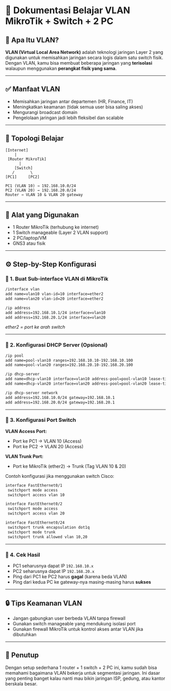 
# 📘 Dokumentasi Belajar VLAN MikroTik + Switch + 2 PC

## 🧠 Apa Itu VLAN?

**VLAN (Virtual Local Area Network)** adalah teknologi jaringan Layer 2 yang digunakan untuk memisahkan jaringan secara logis dalam satu switch fisik. Dengan VLAN, kamu bisa membuat beberapa jaringan yang **terisolasi** walaupun menggunakan **perangkat fisik yang sama**.

---

## ✅ Manfaat VLAN

- Memisahkan jaringan antar departemen (HR, Finance, IT)
- Meningkatkan keamanan (tidak semua user bisa saling akses)
- Mengurangi broadcast domain
- Pengelolaan jaringan jadi lebih fleksibel dan scalable

---

## 🧭 Topologi Belajar

```
[Internet]
    |
 [Router MikroTik]
      |
    [Switch]
   /       \
[PC1]     [PC2]

PC1 (VLAN 10) → 192.168.10.0/24
PC2 (VLAN 20) → 192.168.20.0/24
Router → VLAN 10 & VLAN 20 gateway
```

---

## 🧱 Alat yang Digunakan

- 1 Router MikroTik (terhubung ke internet)
- 1 Switch manageable (Layer 2 VLAN support)
- 2 PC/laptop/VM
- GNS3 atau fisik

---

## ⚙️ Step-by-Step Konfigurasi

### 🔹 1. Buat Sub-interface VLAN di MikroTik

```bash
/interface vlan
add name=vlan10 vlan-id=10 interface=ether2
add name=vlan20 vlan-id=20 interface=ether2

/ip address
add address=192.168.10.1/24 interface=vlan10
add address=192.168.20.1/24 interface=vlan20
```

*ether2 = port ke arah switch*

---

### 🔹 2. Konfigurasi DHCP Server (Opsional)

```bash
/ip pool
add name=pool-vlan10 ranges=192.168.10.10-192.168.10.100
add name=pool-vlan20 ranges=192.168.20.10-192.168.20.100

/ip dhcp-server
add name=dhcp-vlan10 interface=vlan10 address-pool=pool-vlan10 lease-time=1h
add name=dhcp-vlan20 interface=vlan20 address-pool=pool-vlan20 lease-time=1h

/ip dhcp-server network
add address=192.168.10.0/24 gateway=192.168.10.1
add address=192.168.20.0/24 gateway=192.168.20.1
```

---

### 🔹 3. Konfigurasi Port Switch

**VLAN Access Port:**
- Port ke PC1 → VLAN 10 (Access)
- Port ke PC2 → VLAN 20 (Access)

**VLAN Trunk Port:**
- Port ke MikroTik (ether2) → Trunk (Tag VLAN 10 & 20)

Contoh konfigurasi jika menggunakan switch Cisco:

```bash
interface FastEthernet0/1
 switchport mode access
 switchport access vlan 10

interface FastEthernet0/2
 switchport mode access
 switchport access vlan 20

interface FastEthernet0/24
 switchport trunk encapsulation dot1q
 switchport mode trunk
 switchport trunk allowed vlan 10,20
```

---

### 🔹 4. Cek Hasil

- PC1 seharusnya dapat IP `192.168.10.x`
- PC2 seharusnya dapat IP `192.168.20.x`
- Ping dari PC1 ke PC2 harus **gagal** (karena beda VLAN)
- Ping dari kedua PC ke gateway-nya masing-masing harus **sukses**

---

## 🔒 Tips Keamanan VLAN

- Jangan gabungkan user berbeda VLAN tanpa firewall
- Gunakan switch manageable yang mendukung isolasi port
- Gunakan firewall MikroTik untuk kontrol akses antar VLAN jika dibutuhkan

---

## 📝 Penutup

Dengan setup sederhana 1 router + 1 switch + 2 PC ini, kamu sudah bisa memahami bagaimana VLAN bekerja untuk segmentasi jaringan. Ini dasar yang penting banget kalau nanti mau bikin jaringan ISP, gedung, atau kantor berskala besar.

